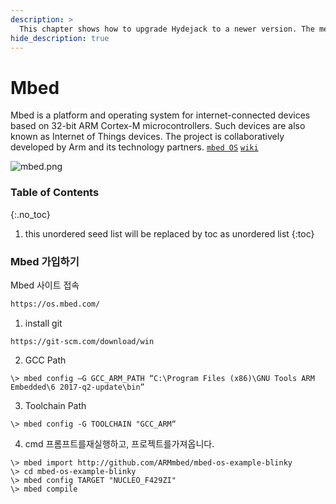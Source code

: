 ```yaml
---
description: >
  This chapter shows how to upgrade Hydejack to a newer version. The method depends on how you've installed Hydejack.
hide_description: true
---
```


# Mbed
Mbed is a platform and operating system for internet-connected devices based on 32-bit ARM Cortex-M microcontrollers. Such devices are also known as Internet of Things devices. The project is collaboratively developed by Arm and its technology partners. [`mbed OS`](https://os.mbed.com/) [`wiki`](https://en.wikipedia.org/wiki/Mbed)  

![mbed.png](/../../_site/assets/img/docs/mbed.pngassets/mbed.png)



### Table of Contents
{:.no_toc}
1. this unordered seed list will be replaced by toc as unordered list
{:toc}

### Mbed 가입하기

Mbed 사이트 접속
```bash
https://os.mbed.com/
```

1. install git 
```console
https://git-scm.com/download/win
```
2. GCC Path
```console
\> mbed config –G GCC_ARM_PATH “C:\Program Files (x86)\GNU Tools ARM
Embedded\6 2017-q2-update\bin”
```

3. Toolchain Path
```console
\> mbed config -G TOOLCHAIN "GCC_ARM“
```

4. cmd 프롬프트를재실행하고, 프로젝트를가져옵니다.
```console
\> mbed import http://github.com/ARMmbed/mbed-os-example-blinky
\> cd mbed-os-example-blinky
\> mbed config TARGET "NUCLEO_F429ZI"
\> mbed compile
```
